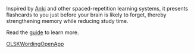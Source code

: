 Inspired by [Anki](KOM_VITRINE_ANKI_URL) and other spaced-repetition learning systems, it presents flashcards to you just before your brain is likely to forget, thereby strengthening memory while reducing study time.

Read the [guide](KOMVitrineTokenGuideURL) to learn more.

<a class="KOMVitrineContentAppButton OLSKDecorPress OLSKDecorPressCall" href="KOMVitrineTokenReviewURL">OLSKWordingOpenApp</a>

